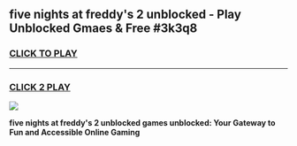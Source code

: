 
## five nights at freddy's 2 unblocked - Play Unblocked Gmaes & Free #3k3q8
<h3>
<a href="https://news.freeplayer.one?title=five_nights_at_freddy's_2_unblocked&ref=03M">CLICK TO PLAY</a></h3>
<hr>

<h3>
<a href="https://news.freeplayer.one?title=five_nights_at_freddy's_2_unblocked&ref=03M">CLICK 2 PLAY</a>
  
</h3>

<a href="https://news.freeplayer.one?title=five_nights_at_freddy's_2_unblocked&ref=03M"><img src="https://clearcache.store/games.png"></a>


**five nights at freddy's 2 unblocked games unblocked: Your Gateway to Fun and Accessible Online Gaming**

